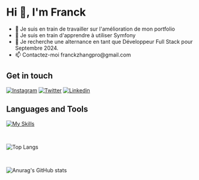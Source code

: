 
# Hi 👋, I'm Franck 

<ul>
<li> 🔭 Je suis en train de travailler sur l'amélioration de mon portfolio</li> 
<li> 🌱 Je suis en train d'apprendre à utiliser Symfony</li>
<li> 👯 Je recherche une alternance en tant que Développeur Full Stack pour Septembre 2024.</li>
<li> 📫 Contactez-moi franckzhangpro@gmail.com </li>
</ul>

## **Get in touch** <br>
[![Instagram](https://skillicons.dev/icons?i=instagram)](https://www.instagram.com/franckzhang.fr/) 
[![Twitter](https://skillicons.dev/icons?i=twitter)](https://twitter.com/MaissackHere)
[![Linkedin](https://skillicons.dev/icons?i=linkedin)](https://www.linkedin.com/in/franck-zhang-iim/)



## **Languages and Tools** <br>
[![My Skills](https://skillicons.dev/icons?i=html,css,python,js,php,figma)](https://skillicons.dev)

<br>

![Top Langs](https://github-readme-stats.vercel.app/api/top-langs/?username=Maissack&hide_progress=none)

<br>

![Anurag's GitHub stats](https://github-readme-stats.vercel.app/api?username=Maissack&show_icons=true&theme=merko)
